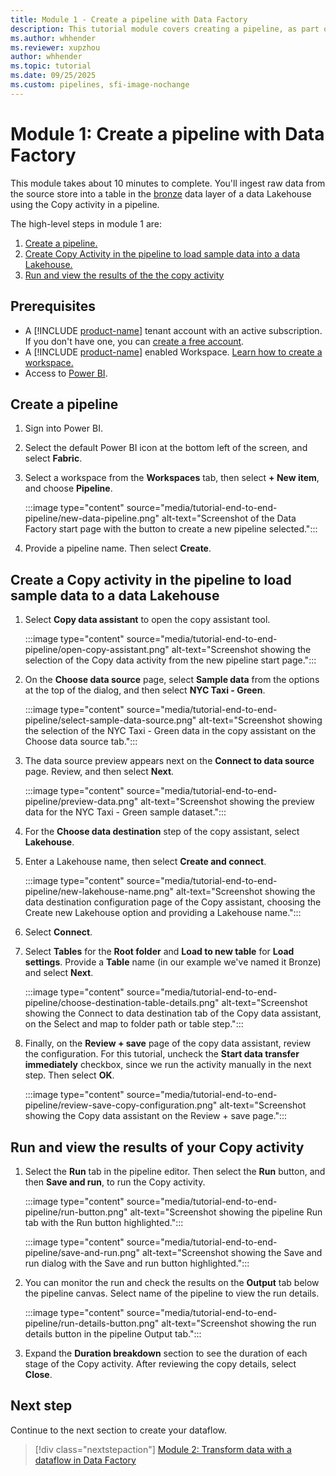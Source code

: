 ```yaml
---
title: Module 1 - Create a pipeline with Data Factory
description: This tutorial module covers creating a pipeline, as part of an end-to-end data integration tutorial to complete a full data integration scenario with Data Factory in Microsoft Fabric within an hour.
ms.author: whhender
ms.reviewer: xupzhou
author: whhender
ms.topic: tutorial
ms.date: 09/25/2025
ms.custom: pipelines, sfi-image-nochange
---
```


# Module 1: Create a pipeline with Data Factory

This module takes about 10 minutes to complete. You'll ingest raw data from the source store into a table in the [bronze](/azure/databricks/lakehouse/medallion#bronze) data layer of a data Lakehouse using the Copy activity in a pipeline.

The high-level steps in module 1 are:

1. [Create a pipeline.](#create-a-pipeline)
1. [Create Copy Activity in the pipeline to load sample data into a data Lakehouse.](#create-a-copy-activity-in-the-pipeline-to-load-sample-data-to-a-data-lakehouse)
1. [Run and view the results of the the copy activity](#run-and-view-the-results-of-your-copy-activity)

## Prerequisites

- A [!INCLUDE [product-name](../includes/product-name.md)] tenant account with an active subscription. If you don't have one, you can [create a free account](https://azure.microsoft.com/free/).
- A [!INCLUDE [product-name](../includes/product-name.md)] enabled Workspace. [Learn how to create a workspace.](../fundamentals/create-workspaces.md)
- Access to [Power BI](https://app.powerbi.com/).

## Create a pipeline

1. Sign into Power BI.

1. Select the default Power BI icon at the bottom left of the screen, and select **Fabric**.

1. Select a workspace from the **Workspaces** tab, then select **+ New item**, and choose **Pipeline**.

   :::image type="content" source="media/tutorial-end-to-end-pipeline/new-data-pipeline.png" alt-text="Screenshot of the Data Factory start page with the button to create a new pipeline selected.":::

1. Provide a pipeline name. Then select **Create**.

## Create a Copy activity in the pipeline to load sample data to a data Lakehouse

1. Select **Copy data assistant** to open the copy assistant tool.

   :::image type="content" source="media/tutorial-end-to-end-pipeline/open-copy-assistant.png" alt-text="Screenshot showing the selection of the Copy data activity from the new pipeline start page.":::

1. On the **Choose data source** page, select **Sample data** from the options at the top of the dialog, and then select **NYC Taxi - Green**.

   :::image type="content" source="media/tutorial-end-to-end-pipeline/select-sample-data-source.png" alt-text="Screenshot showing the selection of the NYC Taxi - Green data in the copy assistant on the Choose data source tab.":::

1. The data source preview appears next on the **Connect to data source** page. Review, and then select **Next**.

   :::image type="content" source="media/tutorial-end-to-end-pipeline/preview-data.png" alt-text="Screenshot showing the preview data for the NYC Taxi - Green sample dataset.":::

1. For the **Choose data destination** step of the copy assistant, select **Lakehouse**.

1. Enter a Lakehouse name, then select **Create and connect**.

   :::image type="content" source="media/tutorial-end-to-end-pipeline/new-lakehouse-name.png" alt-text="Screenshot showing the data destination configuration page of the Copy assistant, choosing the Create new Lakehouse option and providing a Lakehouse name.":::

1. Select **Connect**.

1. Select **Tables** for the **Root folder** and **Load to new table** for **Load settings**. Provide a **Table** name (in our example we've named it Bronze) and select **Next**.

   :::image type="content" source="media/tutorial-end-to-end-pipeline/choose-destination-table-details.png" alt-text="Screenshot showing the Connect to data destination tab of the Copy data assistant, on the Select and map to folder path or table step.":::

1. Finally, on the **Review + save** page of the copy data assistant, review the configuration. For this tutorial, uncheck the **Start data transfer immediately** checkbox, since we run the activity manually in the next step. Then select **OK**.

   :::image type="content" source="media/tutorial-end-to-end-pipeline/review-save-copy-configuration.png" alt-text="Screenshot showing the Copy data assistant on the Review + save page.":::

## Run and view the results of your Copy activity

1. Select the **Run** tab in the pipeline editor. Then select the **Run** button, and then **Save and run**, to run the Copy activity.

   :::image type="content" source="media/tutorial-end-to-end-pipeline/run-button.png" alt-text="Screenshot showing the pipeline Run tab with the Run button highlighted.":::

   :::image type="content" source="media/tutorial-end-to-end-pipeline/save-and-run.png" alt-text="Screenshot showing the Save and run dialog with the Save and run button highlighted.":::

1. You can monitor the run and check the results on the **Output** tab below the pipeline canvas. Select name of the pipeline to view the run details.

   :::image type="content" source="media/tutorial-end-to-end-pipeline/run-details-button.png" alt-text="Screenshot showing the run details button in the pipeline Output tab.":::

1. Expand the **Duration breakdown** section to see the duration of each stage of the Copy activity. After reviewing the copy details, select **Close**.

## Next step

Continue to the next section to create your dataflow.

> [!div class="nextstepaction"]
> [Module 2: Transform data with a dataflow in Data Factory](tutorial-end-to-end-dataflow.md)
